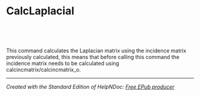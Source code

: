 # CalcLaplacial

&nbsp;

&nbsp;

This command calculates the Laplacian matrix using the incidence matrix previously calculated, this means that before calling this command the incidence matrix needs to be calculated using calcincmatrix/calcincmatrix\_o.

***
_Created with the Standard Edition of HelpNDoc: [Free EPub producer](<https://www.helpndoc.com/create-epub-ebooks>)_

